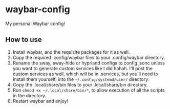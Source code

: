 # waybar-config
My personal Waybar config!

## How to use
1. Install waybar, and the requisite packages for it as well.
2. Copy the required .config/waybar files to your .config/waybar directory.
3. Rename the sway, sway-hide or hyprland configs to config.jsonc unless you want to generate custom services like I did hahah. I'll post the custom services as well, which will be in .services, but you'll need to install them yourself, into the `~/.config/systemd/user/` directory.
4. Copy the .local/share/bin files to your .local/share/bin directory.
5. Run `chmod +x ~/.local/share/bin/*`, to allow execution of all the scripts in the directory.
6. Restart waybar and enjoy!
